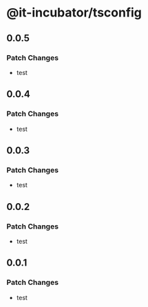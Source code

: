 # @it-incubator/tsconfig

## 0.0.5
### Patch Changes

- test

## 0.0.4
### Patch Changes

- test

## 0.0.3
### Patch Changes

- test

## 0.0.2
### Patch Changes

- test

## 0.0.1
### Patch Changes

- test
